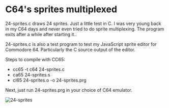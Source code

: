 # C64's sprites multiplexed

24-sprites.c draws 24 sprites. Just a little test in C. I was very young back in my C64 days and never even tried to do sprite multiplexing. The program exits after a while after starting it..

24-sprites.c is also a test program to test my JavaScript sprite editor for Commodore 64. Particularly the C source output of the editor.

Steps to compile with CC65:

- cc65 -t c64 24-sprites.c
- ca65 24-sprites.s
- cl65 24-sprites.o -o 24-sprites.prg

Next, just run 24-sprites.prg in your choice of C64 emulator.

![24-sprites](https://github.com/tickBit/C64-multiplexed-sprites/assets/61118857/66a5efcd-6b17-4937-b277-734cd6c906a6)

